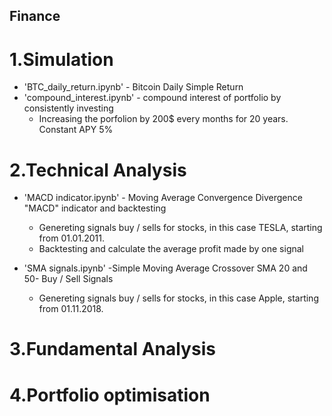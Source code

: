 ## Finance
# 1.Simulation
*   'BTC_daily_return.ipynb' - Bitcoin Daily Simple Return
*   'compound_interest.ipynb' - compound interest of portfolio by consistently investing
    - Increasing the porfolion by 200$ every months for 20 years. Constant APY 5%

# 2.Technical Analysis
*   'MACD indicator.ipynb' - Moving Average Convergence Divergence "MACD" indicator and backtesting
    - Genereting signals buy / sells for stocks, in this case TESLA, starting from 01.01.2011.
    - Backtesting and calculate the average profit made by one signal

*   'SMA signals.ipynb' -Simple Moving Average Crossover SMA 20 and 50- Buy / Sell Signals
    - Genereting signals buy / sells for stocks, in this case Apple, starting from 01.11.2018.

# 3.Fundamental Analysis

# 4.Portfolio optimisation
